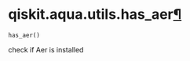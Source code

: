 <span id="qiskit-aqua-utils-has-aer" />

# qiskit.aqua.utils.has\_aer[¶](#qiskit-aqua-utils-has-aer "Permalink to this headline")

<span id="undefined" />

`has_aer()`

check if Aer is installed

